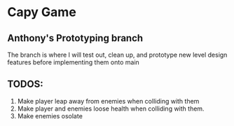 # Capy Game

## Anthony's Prototyping branch

The branch is where I will test out, clean up, and prototype new level design features before implementing them onto main

## TODOS:

1. Make player leap away from enemies when colliding with them
2. Make player and enemies loose health when colliding with them.
3. Make enemies osolate
